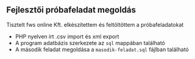 Fejlesztői próbafeladat megoldás
--------
Tisztelt fws online Kft. elkészítettem és feltöltöttem a próbafeladatokat

- PHP nyelven írt .csv import és xml export
- A program adatbázis szerkezete az `sql` mappában található
- A második feladat megoldása a `masodik-feladat.sql` fájlban található


